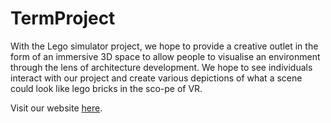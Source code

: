 # TermProject
With the Lego simulator project, we hope to provide a creative outlet in the form of an immersive 3D space to allow people to visualise an environment through the lens of architecture development. We hope to see individuals interact with our project and create various depictions of what a scene could look like lego bricks in the sco-pe of VR.

Visit our website [here](https://vrtermproject.netlify.app/ "VR Lego Simulator - CPS643 Term Project").
